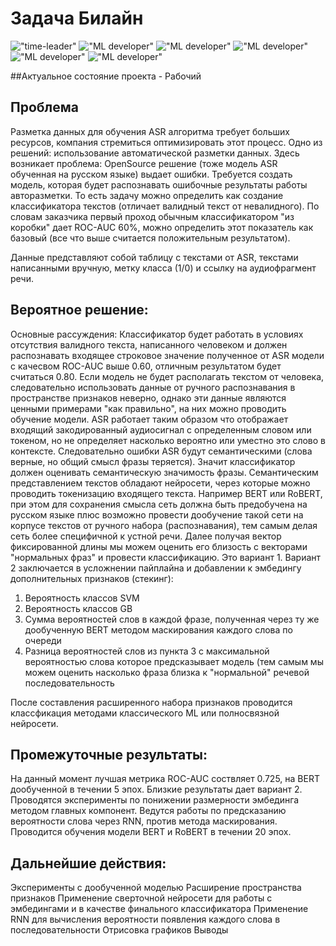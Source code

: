 # Задача Билайн
!["time-leader"](https://img.shields.io/badge/%D0%9E%D1%86%D0%B5%D0%BD%D0%BA%D0%B0%20%D0%BA%D0%B0%D1%87%D0%B5%D1%81%D1%82%D0%B2%D0%B0-%D0%90%D0%BD%D0%B4%D1%80%D0%B5%D0%B9%20%D0%A5%D0%B0%D0%BB%D0%BE%D0%B2-blue
)
!["ML developer"](https://img.shields.io/badge/%D0%9F%D1%80%D0%BE%D0%B5%D0%BA%D1%82%D0%B8%D1%80%D0%BE%D0%B2%D0%B0%D0%BD%D0%B8%D0%B5%20%D0%BC%D0%BE%D0%B4%D0%B5%D0%BB%D0%B8-%D0%94%D0%BC%D0%B8%D1%82%D1%80%D0%B8%D0%B9%20%D0%93%D0%BE%D0%BB%D0%BE%D0%B2%D0%B0%D1%87%D0%B5%D0%B2-orange
)
!["ML developer"](https://img.shields.io/badge/%D0%9F%D0%BE%D0%B4%D0%B3%D0%BE%D1%82%D0%BE%D0%B2%D0%BA%D0%B0%20%D0%B4%D0%B0%D0%BD%D0%BD%D1%8B%D1%85-%D0%98%D0%BB%D1%8C%D1%8F%20%D0%91%D0%B5%D1%86%D1%83%D0%BA%D0%B5%D0%BB%D0%B8-pink
)
!["ML developer"](https://img.shields.io/badge/%D0%9F%D1%80%D0%BE%D0%B5%D0%BA%D1%82%D0%B8%D1%80%D0%BE%D0%B2%D0%B0%D0%BD%D0%B8%D0%B5%20%D0%BC%D0%BE%D0%B4%D0%B5%D0%BB%D0%B8-%D0%98%D0%BB%D1%8C%D1%8F%20%D0%A1%D1%82%D0%BE%D1%80%D0%BE%D0%B6%D0%B5%D0%B2-yellow
)
!["ML developer"](https://img.shields.io/badge/%D0%9F%D0%BE%D0%B4%D0%B3%D0%BE%D1%82%D0%BE%D0%B2%D0%BA%D0%B0%20%D0%B4%D0%B0%D0%BD%D0%BD%D1%8B%D1%85-%D0%A1%D0%B5%D0%BC%D1%91%D0%BD%20%D0%A8%D1%83%D0%BB%D1%8C%D0%B3%D0%B0-hex
)
!["ML developer"](https://img.shields.io/badge/%D0%9E%D1%86%D0%B5%D0%BD%D0%BA%D0%B0%20%D0%BA%D0%B0%D1%87%D0%B5%D1%81%D1%82%D0%B2%D0%B0-%D0%98%D0%BB%D1%8C%D1%8F%20%D0%A1%D0%B5%D0%B4%D0%B5%D0%BB%D1%8C%D0%BD%D0%B8%D0%BA%D0%BE%D0%B2-red)

##Актуальное состояние проекта - Рабочий

## Проблема
Разметка данных для обучения ASR алгоритма требует больших ресурсов, компания стремиться оптимизировать этот процесс. Одно из решений: использование автоматической разметки данных.
Здесь возникает проблема: OpenSource решение (тоже модель ASR обученная на русском языке) выдает ошибки.
Требуется создать модель, которая будет распознавать ошибочные результаты работы авторазметки. То есть задачу можно определить как создание классификатора текстов (отличает валидный текст от невалидного).
По словам заказчика первый проход обычным классификатором "из коробки" дает ROC-AUC 60%, можно определить этот показатель как базовый (все что выше считается положительным результатом).

Данные представляют собой таблицу с текстами от ASR, текстами написанными вручную, метку класса (1/0) и ссылку на аудиофрагмент речи.

## Вероятное решение: 
Основные рассуждения:
Классификатор будет работать в условиях отсутствия валидного текста, написанного человеком и должен распознавать входящее строковое значение полученное от ASR модели с качесвом ROC-AUC выше 0.60, отличным результатом будет считаться 0.80.
Если модель не будет располагать текстом от человека, следовательно использовать данные от ручного распознавания в пространстве признаков неверно, однако эти данные являются ценными примерами "как правильно", на них можно проводить обучение модели.
ASR работает таким образом что отображает входящий закодированный аудиосигнал с определенным словом или токеном, но не определяет насколько вероятно или уместно это слово в контексте. Следовательно ошибки ASR будут семантическими (слова верные, но общий смысл фразы теряется). Значит классификатор должен оценивать семантическую значимость фразы. 
Семантическим представлением текстов обладают нейросети, через которые можно проводить токенизацию входящего текста. Например BERT или RoBERT, при этом для сохранения смысла сеть должна быть предобучена на русском языке плюс возможно провести дообучение такой сети на корпусе текстов от ручного набора (распознавания), тем самым делая сеть более специфичной к устной речи.
Далее получая вектор фиксированной длины мы можем оценить его близость с векторами "нормальных фраз" и провести классификацию. Это вариант 1.
Вариант 2 заключается в усложнении пайплайна и добавлении к эмбедингу дополнительных признаков (стекинг):
1) Вероятность классов SVM
2) Вероятность классов GB
3) Сумма вероятностей слов в каждой фразе, полученная через ту же дообученную BERT методом маскирования каждого слова по очереди
4) Разница вероятностей слов из пункта 3 с максимальной вероятностью слова которое предсказывает модель (тем самым мы можем оценить насколько фраза близка к "нормальной" речевой последовательность

После составления расширенного набора признаков проводится классфикация методами классического ML или полносвязной нейросети.
  

## Промежуточные результаты:
На данный момент лучшая метрика ROC-AUC соствляет 0.725, на BERT дообученной в течении 5 эпох. Близкие результаты дает вариант 2.
Проводятся эксперименты по понижении размерности эмбединга методом главных компонент.
Ведутся работы по предсказанию вероятности слова через RNN, против метода маскирования.
Проводится обучения модели BERT и RoBERT в течении 20 эпох.

## Дальнейшие действия:
Эксперименты с дообученной моделью
Расширение пространства признаков
Применение сверточной нейросети для работы с эмбедингами и в качестве финального классификатора
Применение RNN для вычисления вероятности появления каждого слова в последовательности
Отрисовка графиков
Выводы


